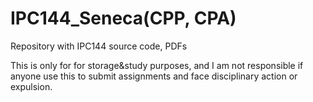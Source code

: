 # IPC144_Seneca(CPP, CPA)
Repository with IPC144 source code, PDFs

This is only for for storage&study purposes, and I am not responsible if anyone use this to submit assignments and face disciplinary action or expulsion.
